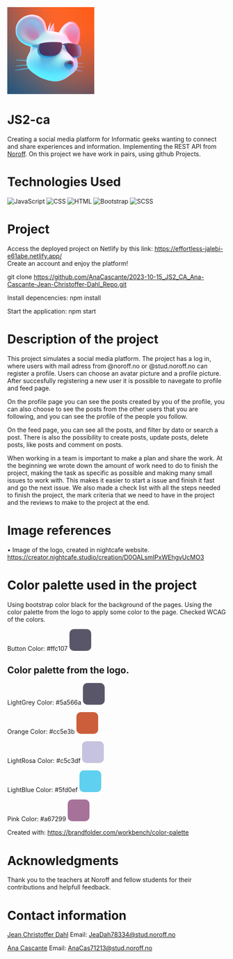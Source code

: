 
<img src="src\img\mouselogo.jpg" alt="Project Logo" width="200">


# JS2-ca

Creating a social media platform for Informatic geeks wanting to connect and share experiences and information. Implementing the REST API from <a href="https://docs.noroff.dev/">Noroff</a>. On this project we have work in pairs, using github Projects. 


# Technologies Used

 ![JavaScript](https://img.shields.io/badge/JavaScript-ES6-yellow)
 ![CSS](https://img.shields.io/badge/CSS-3-blue)
 ![HTML](https://img.shields.io/badge/HTML-5-orange)
 ![Bootstrap](https://img.shields.io/badge/Bootstrap-4-blueviolet)
 ![SCSS](https://img.shields.io/badge/SCSS-Stylesheet-pink)
 
 

#  Project

Access the deployed project on Netlify by this link: https://effortless-jalebi-e61abe.netlify.app/  
  Create an account and enjoy the platform!

git clone https://github.com/AnaCascante/2023-10-15_JS2_CA_Ana-Cascante-Jean-Christoffer-Dahl_Repo.git

Install depencencies: 
npm install 

Start the application: 
npm start 


# Description of the project 

This project simulates a social media platform. The project has a log in, where users with mail adress from @noroff.no or @stud.noroff.no can register a profile.
Users can choose an avatar picture and a profile picture. After succesfully registering a new user it is possible to navegate to profile and feed page. 

On the profile page you can see the posts created by you of the profile, you can also choose to see the posts from the other users that you are following, and you can see the profile of the people you follow.  

On the feed page, you can see all the posts, and filter by dato or search a post. There is also the possibility to create posts, update posts, delete posts, like posts and comment on posts. 

When working in a team is important to make a plan and share the work. At the beginning we wrote down the amount of work need to do to finish the project, making the task as specific as possible and making many small issues to work with. This makes it easier to start a issue and finish it fast and go the next issue. We also made a check list with all the steps needed to finish the project, the mark criteria that we need to have in the project and the reviews to make to the project at the end. 





# Image references 

•	Image of the logo, created in nightcafe website. 
https://creator.nightcafe.studio/creation/D0OALsmIPxWEhgvUcMO3



# Color palette used in the project 

Using bootstrap color black for the background of the pages. Using the color palette from the logo to apply some color to the page. Checked WCAG of the colors. 

Button Color: #ffc107  <svg width="100" height="50">
  <rect width="50" height="50" rx="10" ry="10" style="fill: #5a566a;" />
</svg>



## Color palette from the logo. 

LightGrey Color: #5a566a  <svg width="100" height="50">
  <rect width="50" height="50" rx="10" ry="10" style="fill: #5a566a;" />
</svg>

Orange Color: #cc5e3b  <svg width="100" height="50">
  <rect width="50" height="50" rx="10" ry="10" style="fill: #cc5e3b;" />
</svg>

LightRosa Color: #c5c3df <svg width="100" height="50">
  <rect width="50" height="50" rx="10" ry="10" style="fill: #c5c3df;" />
</svg>

LightBlue Color: #5fd0ef  <svg width="100" height="50">
  <rect width="50" height="50" rx="10" ry="10" style="fill: #5fd0ef;" />
</svg>

Pink Color: #a67299  <svg width="100" height="50">
  <rect width="50" height="50" rx="10" ry="10" style="fill: #a67299;" />
</svg>




Created with: https://brandfolder.com/workbench/color-palette 


    

# Acknowledgments 

Thank you to the teachers at Noroff and fellow students for their contributions and helpfull feedback. 

# Contact information 

<a href="https://github.com/Jean-Christoffer" target="_blank">Jean Christoffer Dahl</a>
Email: 
JeaDah78334@stud.noroff.no

<a href="https://github.com/AnaCascante" target="_blank">Ana Cascante</a>
Email: 
 AnaCas71213@stud.noroff.no
